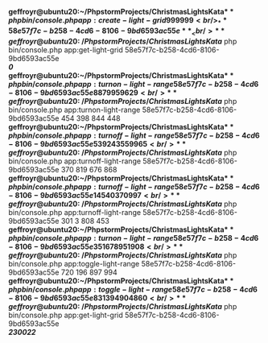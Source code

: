 **geffroyr@ubuntu20:~/PhpstormProjects/ChristmasLightsKata$** php bin/console.php app:create-light-grid 999 999 <br/>
_**58e57f7c-b258-4cd6-8106-9bd6593ac55e**_<br/>
**geffroyr@ubuntu20:~/PhpstormProjects/ChristmasLightsKata$** php bin/console.php app:get-light-grid 58e57f7c-b258-4cd6-8106-9bd6593ac55e <br/>
_**0**_ <br/>
**geffroyr@ubuntu20:~/PhpstormProjects/ChristmasLightsKata$** php bin/console.php app:turnon-light-range 58e57f7c-b258-4cd6-8106-9bd6593ac55e 887 9 959 629 <br/>
**geffroyr@ubuntu20:~/PhpstormProjects/ChristmasLightsKata$** php bin/console.php app:turnon-light-range 58e57f7c-b258-4cd6-8106-9bd6593ac55e 454 398 844 448 <br/>
**geffroyr@ubuntu20:~/PhpstormProjects/ChristmasLightsKata$** php bin/console.php app:turnoff-light-range 58e57f7c-b258-4cd6-8106-9bd6593ac55e 539 243 559 965 <br/>
**geffroyr@ubuntu20:~/PhpstormProjects/ChristmasLightsKata$** php bin/console.php app:turnoff-light-range 58e57f7c-b258-4cd6-8106-9bd6593ac55e 370 819 676 868 <br/>
**geffroyr@ubuntu20:~/PhpstormProjects/ChristmasLightsKata$** php bin/console.php app:turnoff-light-range 58e57f7c-b258-4cd6-8106-9bd6593ac55e 145 40 370 997 <br/>
**geffroyr@ubuntu20:~/PhpstormProjects/ChristmasLightsKata$** php bin/console.php app:turnoff-light-range 58e57f7c-b258-4cd6-8106-9bd6593ac55e 301 3 808 453 <br/>
**geffroyr@ubuntu20:~/PhpstormProjects/ChristmasLightsKata$** php bin/console.php app:turnon-light-range 58e57f7c-b258-4cd6-8106-9bd6593ac55e 351 678 951 908 <br/>
**geffroyr@ubuntu20:~/PhpstormProjects/ChristmasLightsKata$** php bin/console.php app:toggle-light-range 58e57f7c-b258-4cd6-8106-9bd6593ac55e 720 196 897 994 <br/>
**geffroyr@ubuntu20:~/PhpstormProjects/ChristmasLightsKata$** php bin/console.php app:toggle-light-range 58e57f7c-b258-4cd6-8106-9bd6593ac55e 831 394 904 860 <br/>
**geffroyr@ubuntu20:~/PhpstormProjects/ChristmasLightsKata$** php bin/console.php app:get-light-grid 58e57f7c-b258-4cd6-8106-9bd6593ac55e <br/>
_**230022**_ <br/>